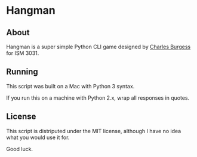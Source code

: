 # Hangman

## About

Hangman is a super simple Python CLI game designed by [Charles Burgess](https://github.com/cvburgess) for ISM 3031.

## Running

This script was built on a Mac with Python 3 syntax.

If you run this on a machine with Python 2.x, wrap all responses in quotes.

## License

This script is distriputed under the MIT license, although I have no idea what you would use it for.

Good luck.